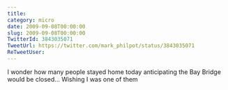 ```yaml
---
title: 
category: micro
date: 2009-09-08T00:00:00
slug: 2009-09-08T00:00:00
TwitterId: 3843035071
TweetUrl: https://twitter.com/mark_philpot/status/3843035071
ReTweetUser: 
---
```


I wonder how many people stayed home today anticipating the Bay Bridge would be closed... Wishing I was one of them